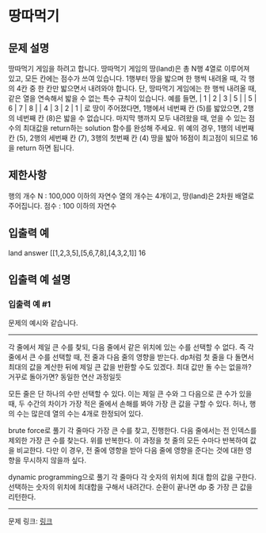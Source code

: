 # 땅따먹기
## 문제 설명

땅따먹기 게임을 하려고 합니다. 땅따먹기 게임의 땅(land)은 총 N행 4열로 이루어져 있고, 모든 칸에는 점수가 쓰여 있습니다. 1행부터 땅을 밟으며 한 행씩 내려올 때, 각 행의 4칸 중 한 칸만 밟으면서 내려와야 합니다. 단, 땅따먹기 게임에는 한 행씩 내려올 때, 같은 열을 연속해서 밟을 수 없는 특수 규칙이 있습니다.
예를 들면,
| 1 | 2 | 3 | 5 |
| 5 | 6 | 7 | 8 |
| 4 | 3 | 2 | 1 |
로 땅이 주어졌다면, 1행에서 네번째 칸 (5)를 밟았으면, 2행의 네번째 칸 (8)은 밟을 수 없습니다.
마지막 행까지 모두 내려왔을 때, 얻을 수 있는 점수의 최대값을 return하는 solution 함수를 완성해 주세요. 위 예의 경우, 1행의 네번째 칸 (5), 2행의 세번째 칸 (7), 3행의 첫번째 칸 (4) 땅을 밟아 16점이 최고점이 되므로 16을 return 하면 됩니다.
## 제한사항
행의 개수 N : 100,000 이하의 자연수
열의 개수는 4개이고, 땅(land)은 2차원 배열로 주어집니다.
점수 : 100 이하의 자연수
## 입출력 예
land	answer
[[1,2,3,5],[5,6,7,8],[4,3,2,1]]	16
## 입출력 예 설명
### 입출력 예 #1
문제의 예시와 같습니다.

***

각 줄에서 제일 큰 수를 찾되, 다음 줄에서 같은 위치에 있는 수를 선택할 수 없다.
즉 각 줄에서 큰 수를 선택할 때, 전 줄과 다음 줄의 영향을 받는다. 
dp처럼 첫 줄을 다 돌면서 최대의 값을 계산한 뒤에 제일 큰 값을 반환할 수도 있겠다. 
최대 값만 돌 수는 없을까? 거꾸로 돌아가면? 동일한 연산 과정일듯

모든 줄은 단 하나의 수만 선택할 수 있다. 이는 제일 큰 수와 그 다음으로 큰 수가 있을 때, 두 수간의 차이가 가장 적은 줄에서 손해를 봐야 가장 큰 값을 구할 수 있다. 허나, 행의 수는 많은데 열의 수는 4개로 한정되어 있다.

brute force로 풀기
각 줄마다 가장 큰 수를 찾고, 진행한다. 다음 줄에서는 전 인덱스를 제외한 가장 큰 수를 찾는다. 위를 반복한다. 
이 과정을 첫 줄의 모든 수마다 반복하여 값을 비교한다. 다만 이 경우, 전 줄에 영향을 받아 다음 줄에 영향을 준다는 것에 대한 영향을 무시하지 않을까 싶다. 

dynamic programming으로 풀기
각 줄마다 각 숫자의 위치에 최대 합의 값을 구한다. 선택하는 숫자의 위치에 최대합을 구해서 내려간다. 순환이 끝나면 dp 중 가장 큰 값을 리턴한다.

***
문제 링크: [링크](https://school.programmers.co.kr/learn/courses/30/lessons/12913)
